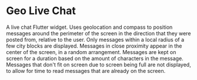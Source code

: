 # Geo Live Chat
A live chat Flutter widget.  Uses geolocation and compass to position messages around the perimeter of the screen in the direction that they were posted from, relative to the user.  Only messages within a local radius of a few city blocks are displayed.  Messages in close proximity appear in the center of the screen, in a random arrangement.  Messages are kept on screen for a duration based on the amount of characters in the message.  Messages that don't fit on screen due to screen being full are not displayed, to allow for time to read messages that are already on the screen.
